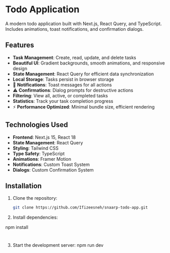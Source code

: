 # Todo Application

A modern todo application built with Next.js, React Query, and TypeScript. Includes animations, toast notifications, and confirmation dialogs.



## Features

-  **Task Management**: Create, read, update, and delete tasks
-  **Beautiful UI**: Gradient backgrounds, smooth animations, and responsive design
-  **State Management**: React Query for efficient data synchronization
-  **Local Storage**: Tasks persist in browser storage
- 🔔 **Notifications**: Toast messages for all actions
- ⚠️ **Confirmations**: Dialog prompts for destructive actions
-  **Filtering**: View all, active, or completed tasks
-  **Statistics**: Track your task completion progress
- ⚡ **Performance Optimized**: Minimal bundle size, efficient rendering

## Technologies Used

- **Frontend**: Next.js 15, React 18
- **State Management**: React Query
- **Styling**: Tailwind CSS
- **Type Safety**: TypeScript
- **Animations**: Framer Motion
- **Notifications**: Custom Toast System
- **Dialogs**: Custom Confirmation System

## Installation

1. Clone the repository:
   ```bash
   git clone https://github.com/Ifizeesneh/snaarp-todo-app.git

 2.  Install dependencies:
   
   npm install
# 
3. Start the development server: 
   npm run dev